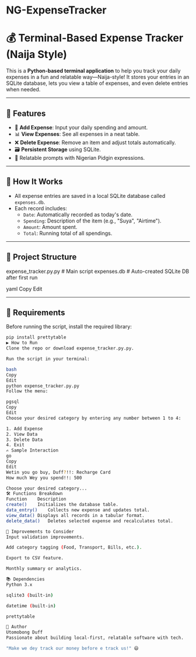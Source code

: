 # NG-ExpenseTracker

# 💰 Terminal-Based Expense Tracker (Naija Style)

This is a **Python-based terminal application** to help you track your daily expenses in a fun and relatable way—Naija-style! It stores your entries in an SQLite database, lets you view a table of expenses, and even delete entries when needed.

---

## 🚀 Features

- 🧾 **Add Expense**: Input your daily spending and amount.
- 📊 **View Expenses**: See all expenses in a neat table.
- ❌ **Delete Expense**: Remove an item and adjust totals automatically.
- 🗃️ **Persistent Storage** using SQLite.
- 🤠 Relatable prompts with Nigerian Pidgin expressions.

---

## 🧠 How It Works

- All expense entries are saved in a local SQLite database called `expenses.db`.
- Each record includes:
  - `Date`: Automatically recorded as today's date.
  - `Spending`: Description of the item (e.g., "Suya", "Airtime").
  - `Amount`: Amount spent.
  - `Total`: Running total of all spendings.

---

## 📂 Project Structure

expense_tracker.py.py # Main script
expenses.db # Auto-created SQLite DB after first run

yaml
Copy
Edit

---

## 🧰 Requirements

Before running the script, install the required library:

```bash
pip install prettytable
▶️ How to Run
Clone the repo or download expense_tracker.py.py.

Run the script in your terminal:

bash
Copy
Edit
python expense_tracker.py.py
Follow the menu:

pgsql
Copy
Edit
Choose your desired category by entering any number between 1 to 4:

1. Add Expense
2. View Data
3. Delete Data
4. Exit
✍️ Sample Interaction
go
Copy
Edit
Wetin you go buy, Duff?!!: Recharge Card
How much Wey you spend!!: 500

Choose your desired category...
🛠 Functions Breakdown
Function	Description
create()	Initializes the database table.
data_entry()	Collects new expense and updates total.
view_data()	Displays all records in a tabular format.
delete_data()	Deletes selected expense and recalculates total.

📌 Improvements to Consider
Input validation improvements.

Add category tagging (Food, Transport, Bills, etc.).

Export to CSV feature.

Monthly summary or analytics.

📚 Dependencies
Python 3.x

sqlite3 (built-in)

datetime (built-in)

prettytable

🙌 Author
Utomobong Duff
Passionate about building local-first, relatable software with tech.

"Make we dey track our money before e track us!" 😄
